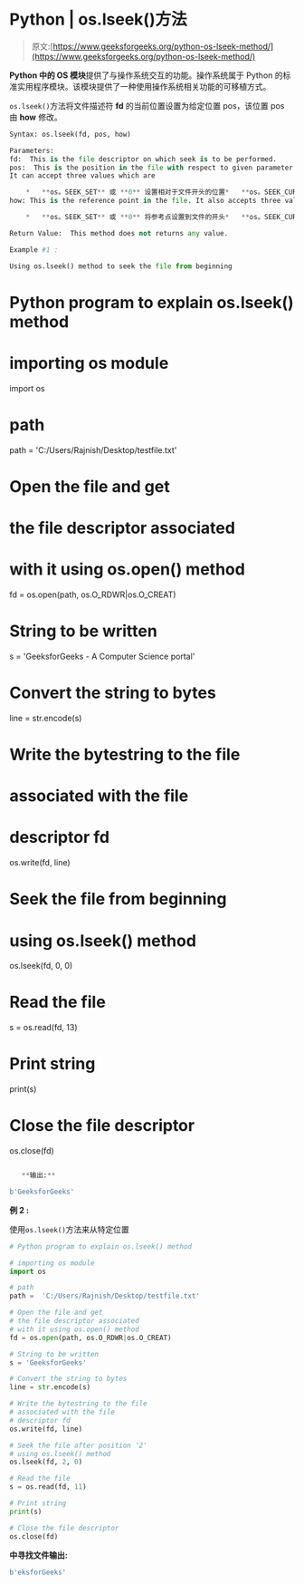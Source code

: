 # Python | os.lseek()方法

> 原文:[https://www.geeksforgeeks.org/python-os-lseek-method/](https://www.geeksforgeeks.org/python-os-lseek-method/)

**Python 中的 OS 模块**提供了与操作系统交互的功能。操作系统属于 Python 的标准实用程序模块。该模块提供了一种使用操作系统相关功能的可移植方式。

`os.lseek()`方法将文件描述符 **fd** 的当前位置设置为给定位置 pos，该位置 pos 由 **how** 修改。

```py
Syntax: os.lseek(fd, pos, how)

Parameters: 
fd:  This is the file descriptor on which seek is to be performed.
pos:  This is the position in the file with respect to given parameter how.
It can accept three values which are 

    *   **os。SEEK_SET** 或 **0** 设置相对于文件开头的位置*   **os。SEEK_CUR** 或 **1** 设置相对于当前位置的位置*   **os。SEEK_END** 或 **2** 设置相对于文件结尾的位置。
how: This is the reference point in the file. It also accepts three values which are

    *   **os。SEEK_SET** 或 **0** 将参考点设置到文件的开头*   **os。SEEK_CUR** 或 **1** 将参考点设置到当前位置*   **os。SEEK_END** 或 **2** 将参考点设置到文件的末尾。

Return Value:  This method does not returns any value.

Example #1 :

Using os.lseek() method to seek the file from beginning

```
# Python program to explain os.lseek() method  

# importing os module  
import os  

# path  
path = 'C:/Users/Rajnish/Desktop/testfile.txt'

# Open the file and get 
# the file descriptor associated 
# with it using os.open() method 
fd = os.open(path, os.O_RDWR|os.O_CREAT) 

# String to be written 
s = 'GeeksforGeeks - A Computer Science portal'

# Convert the string to bytes  
line = str.encode(s) 

# Write the bytestring to the file  
# associated with the file  
# descriptor fd  
os.write(fd, line) 

# Seek the file from beginning 
# using os.lseek() method 
os.lseek(fd, 0, 0) 

# Read the file 
s = os.read(fd, 13) 

# Print string 
print(s) 

# Close the file descriptor  
os.close(fd) 
```py

   **输出:**  
```

```py
b'GeeksforGeeks'

```

**例 2 :**

使用`os.lseek()`方法来从特定位置

```py
# Python program to explain os.lseek() method 

# importing os module 
import os 

# path 
path =  'C:/Users/Rajnish/Desktop/testfile.txt'

# Open the file and get
# the file descriptor associated
# with it using os.open() method
fd = os.open(path, os.O_RDWR|os.O_CREAT)

# String to be written
s = 'GeeksforGeeks'

# Convert the string to bytes 
line = str.encode(s)

# Write the bytestring to the file 
# associated with the file 
# descriptor fd 
os.write(fd, line)

# Seek the file after position '2'
# using os.lseek() method
os.lseek(fd, 2, 0)

# Read the file
s = os.read(fd, 11)

# Print string
print(s)

# Close the file descriptor 
os.close(fd)
```

**中寻找文件输出:**

```py
b'eksforGeeks'

```